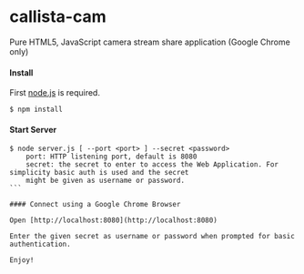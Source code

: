 callista-cam
============

Pure HTML5, JavaScript camera stream share application (Google Chrome only)

#### Install

First [node.js](http://nodejs.org/) is required.

```
$ npm install
```


#### Start Server

````
$ node server.js [ --port <port> ] --secret <password>
    port: HTTP listening port, default is 8080
    secret: the secret to enter to access the Web Application. For simplicity basic auth is used and the secret
    might be given as username or password.
```
  
#### Connect using a Google Chrome Browser

Open [http://localhost:8080](http://localhost:8080)

Enter the given secret as username or password when prompted for basic authentication. 

Enjoy!




